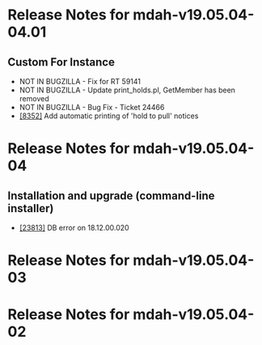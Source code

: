 
# Release Notes for mdah-v19.05.04-04.01

## Custom For Instance

- NOT IN BUGZILLA - Fix for RT 59141
- NOT IN BUGZILLA - Update print_holds.pl, GetMember has been removed
- NOT IN BUGZILLA - Bug Fix - Ticket 24466
- [[8352]](http://bugs.koha-community.org/bugzilla3/show_bug.cgi?id=8352) Add automatic printing of 'hold to pull' notices



# Release Notes for mdah-v19.05.04-04

## Installation and upgrade (command-line installer)

- [[23813]](http://bugs.koha-community.org/bugzilla3/show_bug.cgi?id=23813) DB error on 18.12.00.020



# Release Notes for mdah-v19.05.04-03



# Release Notes for mdah-v19.05.04-02


